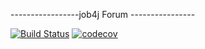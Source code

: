 -----------------job4j Forum ----------------

[![Build Status](https://travis-ci.org/IgorNoroc/forum.svg?branch=master)](https://travis-ci.org/IgorNoroc/forum)
[![codecov](https://codecov.io/gh/IgorNoroc/forum/branch/master/graph/badge.svg)](https://codecov.io/gh/IgorNoroc/forum)